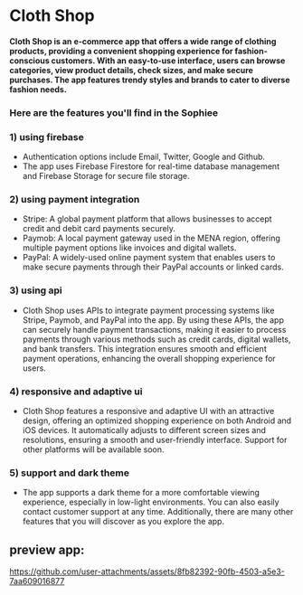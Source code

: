 # Cloth Shop

#### Cloth Shop is an e-commerce app that offers a wide range of clothing products, providing a convenient shopping experience for fashion-conscious customers. With an easy-to-use interface, users can browse categories, view product details, check sizes, and make secure purchases. The app features trendy styles and brands to cater to diverse fashion needs.

### Here are the features you'll find in the Sophiee

### 1) using firebase
- Authentication options include Email, Twitter, Google and Github.
- The app uses Firebase Firestore for real-time database management and Firebase Storage for secure file storage.

### 2) using payment integration
- Stripe: A global payment platform that allows businesses to accept credit and debit card payments securely.
- Paymob: A local payment gateway used in the MENA region, offering multiple payment options like invoices and digital wallets.
- PayPal: A widely-used online payment system that enables users to make secure payments through their PayPal accounts or linked cards.

### 3) using api
- Cloth Shop uses APIs to integrate payment processing systems like Stripe, Paymob, and PayPal into the app. By using these APIs, the app can securely handle payment transactions, making it easier to process payments through various methods such as credit cards, digital wallets, and bank transfers. This integration ensures smooth and efficient payment operations, enhancing the overall shopping experience for users.

### 4) responsive and adaptive ui
- Cloth Shop features a responsive and adaptive UI with an attractive design, offering an optimized shopping experience on both Android and iOS devices. It automatically adjusts to different screen sizes and resolutions, ensuring a smooth and user-friendly interface. Support for other platforms will be available soon.

### 5) support and dark theme
- The app supports a dark theme for a more comfortable viewing experience, especially in low-light environments. You can also easily contact customer support at any time. Additionally, there are many other features that you will discover as you explore the app.


## preview app:
https://github.com/user-attachments/assets/8fb82392-90fb-4503-a5e3-7aa609016877
